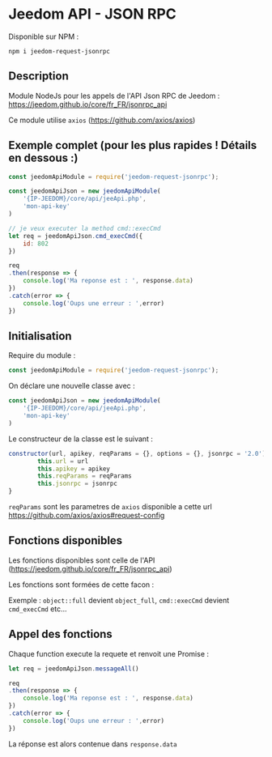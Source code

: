 # Jeedom API - JSON RPC


Disponible sur NPM : 

`npm i jeedom-request-jsonrpc`

## Description

Module NodeJs pour les appels de l'API Json RPC de Jeedom : https://jeedom.github.io/core/fr_FR/jsonrpc_api

Ce module utilise `axios` (https://github.com/axios/axios)

## Exemple complet (pour les plus rapides ! Détails en dessous :)

```javascript
const jeedomApiModule = require('jeedom-request-jsonrpc');

const jeedomApiJson = new jeedomApiModule(
    '{IP-JEEDOM}/core/api/jeeApi.php',
    'mon-api-key'
)

// je veux executer la method cmd::execCmd
let req = jeedomApiJson.cmd_execCmd({
    id: 802
})

req
.then(response => {
    console.log('Ma reponse est : ', response.data)
})
.catch(error => {
    console.log('Oups une erreur : ',error)
})

```

## Initialisation

Require du module : 

```javascript
const jeedomApiModule = require('jeedom-request-jsonrpc');
```

On déclare une nouvelle classe avec :

```javascript
const jeedomApiJson = new jeedomApiModule(
    '{IP-JEEDOM}/core/api/jeeApi.php',
    'mon-api-key'
)
```

Le constructeur de la classe est le suivant : 

```javascript
constructor(url, apikey, reqParams = {}, options = {}, jsonrpc = '2.0') {
        this.url = url
        this.apikey = apikey
        this.reqParams = reqParams
        this.jsonrpc = jsonrpc
}
```

`reqParams` sont les parametres de `axios` disponible a cette url https://github.com/axios/axios#request-config


## Fonctions disponibles

Les fonctions disponibles sont celle de l'API (https://jeedom.github.io/core/fr_FR/jsonrpc_api)

Les fonctions sont formées de cette facon : 

Exemple : `object::full` devient `object_full`, `cmd::execCmd` devient `cmd_execCmd` etc...

## Appel des fonctions

Chaque function execute la requete et renvoit une Promise :

```javascript
let req = jeedomApiJson.messageAll()

req
.then(response => {
    console.log('Ma reponse est : ', response.data)
})
.catch(error => {
    console.log('Oups une erreur : ',error)
})
```

La réponse est alors contenue dans `response.data`




